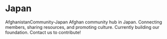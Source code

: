 # Japan
AfghanistanCommunity-Japan  Afghan community hub in Japan. Connecting members, sharing resources, and promoting culture. Currently building our foundation. Contact us to contribute!
